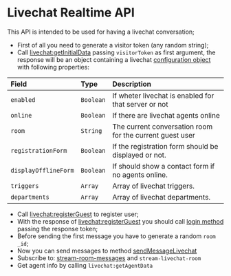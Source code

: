 # Livechat Realtime API

This API is intended to be used for having a livechat conversation;

- First of all you need to generate a visitor token (any random string);
- Call [livechat:getInitialData](getinitialdata/) passing `visitorToken` as first argument, the response will be an object containing a livechat [configuration object](getinitialdata/#response) with following properties:

| Field | Type | Description |
| :--- | :--- | :--- |
| `enabled` | `Boolean` | If wheter livechat is enabled for that server or not |
| `online` | `Boolean` | If there are livechat agents online |
| `room` | `String` | The current conversation room for the current guest user |
| `registrationForm` | `Boolean` | If the registration form should be displayed or not. |
| `displayOfflineForm` | `Boolean` | If should show a contact form if no agents online. |
| `triggers` | `Array` | Array of livechat triggers. |
| `departments` | `Array` | Array of livechat departments. |

- Call [livechat:registerGuest](registerguest/) to register user;
- With the response of [livechat:registerGuest](registerguest/) you should call [login method](../method-calls/login/) passing the response token;
- Before sending the first message you have to generate a random `room _id`;
- Now you can send messages to method [sendMessageLivechat](sendmessagelivechat/)
- Subscribe to: [stream-room-messages](../subscriptions/stream-room-messages/) and `stream-livechat-room`
- Get agent info by calling `livechat:getAgentData`
